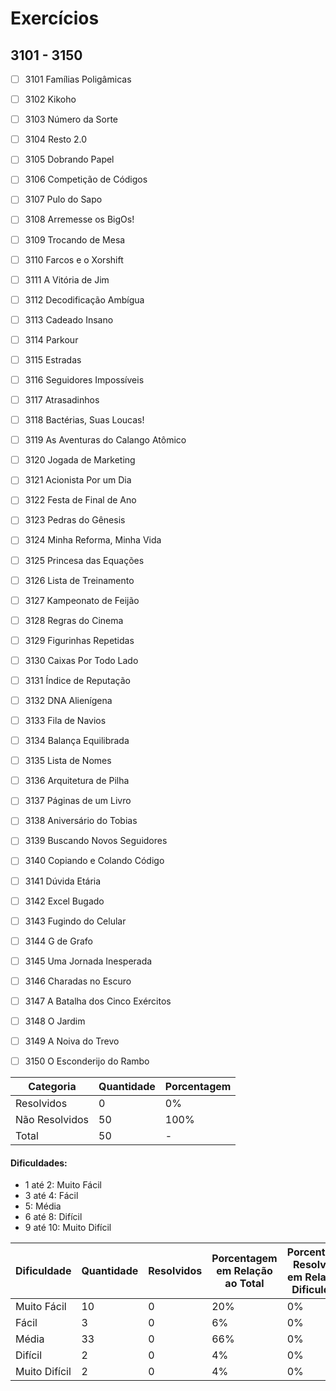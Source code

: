 # Exercícios
## 3101 - 3150

- [ ] 3101	Famílias Poligâmicas
- [ ] 3102	Kikoho
- [ ] 3103	Número da Sorte
- [ ] 3104	Resto 2.0
- [ ] 3105	Dobrando Papel
- [ ] 3106	Competição de Códigos
- [ ] 3107	Pulo do Sapo
- [ ] 3108	Arremesse os BigOs!
- [ ] 3109	Trocando de Mesa
- [ ] 3110	Farcos e o Xorshift
- [ ] 3111	A Vitória de Jim
- [ ] 3112	Decodificação Ambígua
- [ ] 3113	Cadeado Insano
- [ ] 3114	Parkour
- [ ] 3115	Estradas
- [ ] 3116	Seguidores Impossíveis
- [ ] 3117	Atrasadinhos
- [ ] 3118	Bactérias, Suas Loucas!
- [ ] 3119	As Aventuras do Calango Atômico
- [ ] 3120	Jogada de Marketing
- [ ] 3121	Acionista Por um Dia
- [ ] 3122	Festa de Final de Ano
- [ ] 3123	Pedras do Gênesis
- [ ] 3124	Minha Reforma, Minha Vida
- [ ] 3125	Princesa das Equações
- [ ] 3126	Lista de Treinamento
- [ ] 3127	Kampeonato de Feijão
- [ ] 3128	Regras do Cinema
- [ ] 3129	Figurinhas Repetidas
- [ ] 3130	Caixas Por Todo Lado
- [ ] 3131	Índice de Reputação
- [ ] 3132	DNA Alienígena
- [ ] 3133	Fila de Navios
- [ ] 3134	Balança Equilibrada
- [ ] 3135	Lista de Nomes
- [ ] 3136	Arquitetura de Pilha
- [ ] 3137	Páginas de um Livro
- [ ] 3138	Aniversário do Tobias
- [ ] 3139	Buscando Novos Seguidores
- [ ] 3140	Copiando e Colando Código
- [ ] 3141	Dúvida Etária
- [ ] 3142	Excel Bugado
- [ ] 3143	Fugindo do Celular
- [ ] 3144	G de Grafo
- [ ] 3145	Uma Jornada Inesperada
- [ ] 3146	Charadas no Escuro
- [ ] 3147	A Batalha dos Cinco Exércitos
- [ ] 3148	O Jardim
- [ ] 3149	A Noiva do Trevo
- [ ] 3150	O Esconderijo do Rambo


| Categoria  | Quantidade | Porcentagem |
| ------------- | ------------- | ------------- |
| Resolvidos | 0 | 0% |
| Não Resolvidos  | 50 | 100% |
| Total  | 50 | - |

#### Dificuldades:
- 1 até 2: Muito Fácil
- 3 até 4: Fácil
- 5: Média
- 6 até 8: Difícil
- 9 até 10: Muito Difícil

| Dificuldade | Quantidade | Resolvidos | Porcentagem em Relação ao Total | Porcentagem Resolvidos em Relação à Dificuldade|
| ------------- | ------------- | ------------- | ------------- | ------------- |
| Muito Fácil | 10 | 0 | 20% | 0% |
| Fácil | 3 | 0 | 6% | 0% |
| Média | 33 | 0 | 66% | 0% |
| Difícil | 2 | 0 | 4% | 0% |
| Muito Difícil | 2 | 0 | 4% | 0% |


